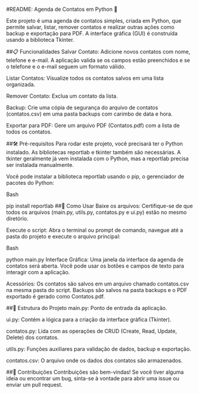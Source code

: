 #README: Agenda de Contatos em Python 🐍

Este projeto é uma agenda de contatos simples, criada em Python, que permite salvar, listar, remover contatos e realizar outras ações como backup e exportação para PDF. A interface gráfica (GUI) é construída usando a biblioteca Tkinter.

##📋 Funcionalidades
Salvar Contato: Adicione novos contatos com nome, telefone e e-mail. A aplicação valida se os campos estão preenchidos e se o telefone e o e-mail seguem um formato válido.

Listar Contatos: Visualize todos os contatos salvos em uma lista organizada.

Remover Contato: Exclua um contato da lista.

Backup: Crie uma cópia de segurança do arquivo de contatos (contatos.csv) em uma pasta backups com carimbo de data e hora.

Exportar para PDF: Gere um arquivo PDF (Contatos.pdf) com a lista de todos os contatos.

##🛠️ Pré-requisitos
Para rodar este projeto, você precisará ter o Python instalado. As bibliotecas reportlab e tkinter também são necessárias. A tkinter geralmente já vem instalada com o Python, mas a reportlab precisa ser instalada manualmente.

Você pode instalar a biblioteca reportlab usando o pip, o gerenciador de pacotes do Python:

Bash

pip install reportlab
##🚀 Como Usar
Baixe os arquivos: Certifique-se de que todos os arquivos (main.py, utils.py, contatos.py e ui.py) estão no mesmo diretório.

Execute o script: Abra o terminal ou prompt de comando, navegue até a pasta do projeto e execute o arquivo principal:

Bash

python main.py
Interface Gráfica: Uma janela da interface da agenda de contatos será aberta. Você pode usar os botões e campos de texto para interagir com a aplicação.

Acessórios: Os contatos são salvos em um arquivo chamado contatos.csv na mesma pasta do script. Backups são salvos na pasta backups e o PDF exportado é gerado como Contatos.pdf.

##📁 Estrutura do Projeto
main.py: Ponto de entrada da aplicação.

ui.py: Contém a lógica para a criação da interface gráfica (Tkinter).

contatos.py: Lida com as operações de CRUD (Create, Read, Update, Delete) dos contatos.

utils.py: Funções auxiliares para validação de dados, backup e exportação.

contatos.csv: O arquivo onde os dados dos contatos são armazenados.

##🤝 Contribuições
Contribuições são bem-vindas! Se você tiver alguma ideia ou encontrar um bug, sinta-se à vontade para abrir uma issue ou enviar um pull request.
